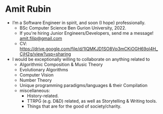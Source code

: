 # Amit Rubin
- I’m a Software Engineer in spirit, and soon (I hope) professionally.  
  - BSc Computer Science Ben Gurion University, 2022. 
  - If you're hiring Junior Engineers/Developers, send me a message! amit.filip@gmail.com  
  - CV: https://drive.google.com/file/d/1IQMKJD1SO8Vp3mCKiOGH69ol4H_CjH2g/view?usp=sharing
- I would be exceptionally willing to collaborate on anything related to
  - Algorithmic Composition & Music Theory
  - Evolutionary Algorithms
  - Computer Vision
  - Number Theory
  - Unique programming paradigms/languages & their Compilation
  - miscellaneous:
    - History-related.
    - TTRPG (e.g. D&D) related, as well as Storytelling & Writing tools.
    - Things that are for the good of society/charity.

<!---
amitrubin/amitrubin is a ✨ special ✨ repository because its `README.md` (this file) appears on your GitHub profile.
You can click the Preview link to take a look at your changes.
--->
